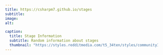 ```yaml
---
title: https://csharpm7.github.io/stages
subtitle: 
image: 
alt: 

caption:
  title: Stage Information
  subtitle: Random information about stages
  thumbnail: "https://styles.redditmedia.com/t5_34ten/styles/communityIcon_eza5jx6oght21.png"
---
```

